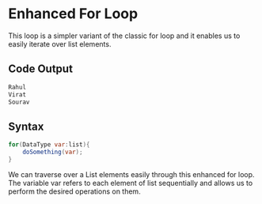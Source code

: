 # Enhanced For Loop

This loop is a simpler variant of the classic for loop and it enables us to easily iterate over list elements.

## Code Output

```bash
Rahul
Virat
Sourav
```

## Syntax

```java
for(DataType var:list){
	doSomething(var);
}
```

We can traverse over a List elements easily through this enhanced for loop. The variable var refers to each element of list sequentially and allows us to perform the desired operations on them.
